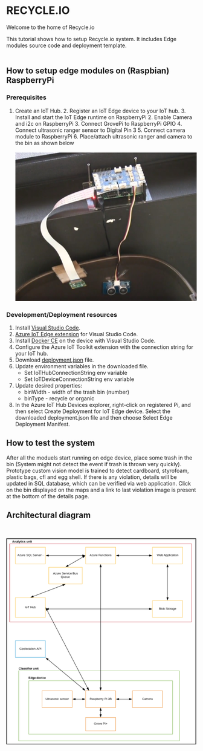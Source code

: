 # **RECYCLE.IO**

Welcome to the home of Recycle.io

This tutorial shows how to setup Recycle.io system. It includes Edge modules source code and deployment template.
<br>
<br>

## How to setup edge modules on (Raspbian) RaspberryPi
### Prerequisites
  1. Create an IoT Hub.
	2. Register an IoT Edge device to your IoT hub.
	3. Install and start the IoT Edge runtime on RaspberryPi
	2. Enable Camera and i2c on RaspberryPi
	3. Connect GrovePi to RaspberryPi GPIO
	4. Connect ultrasonic ranger sensor to Digital Pin 3
	5. Connect camera module to RaspberryPi
	6. Place/attach ultrasonic ranger and camera to the bin as shown below <br><br>
	![edge/setup.jpeg](edge/setup.jpeg)	
  ### Development/Deployment resources
1. Install [Visual Studio Code](https://code.visualstudio.com/download).
2. [Azure IoT Edge extension](https://marketplace.visualstudio.com/items?itemName=vsciot-vscode.azure-iot-edge) for Visual Studio Code.
3. Install [Docker CE](https://docs.docker.com/install/) on the device with Visual Studio Code.
4. Configure the Azure IoT Toolkit extension with the connection string for your IoT hub.
5. Download [deployment.json](https://github.com/MSAzureHackathon/recycle.io/blob/master/edge/config/deployement.json) file.
6. Update environment variables in the downloaded file.
	* Set IoTHubConnectionString env variable
	* Set IoTDeviceConnectionString env variable
7. Update desired properties:
	* binWidth - width of the trash bin (number)
	* binType - recycle or organic
8. In the Azure IoT Hub Devices explorer, right-click on registered Pi, and then select Create Deployment for IoT Edge device. Select the downloaded deployment.json file and then choose Select Edge Deployment Manifest.
  ## How to test the system
  After all the moduels start running on edge device, place some trash in the bin (System might not detect the event if trash is thrown very quickly). Prototype custom vision model is trained to detect cardboard, styrofoam, plastic bags, cfl and egg shell. If there is any violation, details will be updated in SQL database, which can be verified via web application. Click on the bin displayed on the maps and a link to last violation image is present at the bottom of the details page.
  
  ## Architectural diagram
  <br>
  
  ![Recycle.io - Diagram](recycle_io.png)
